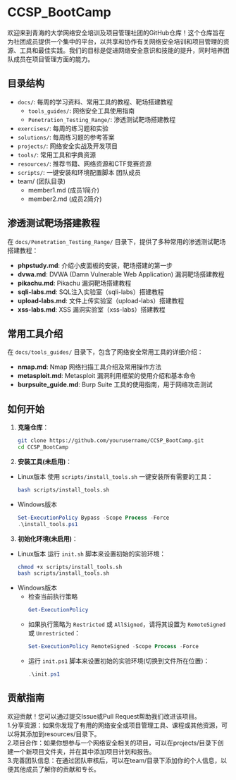 # CCSP_BootCamp
欢迎来到青海的大学网络安全培训及项目管理社团的GitHub仓库！这个仓库旨在为社团成员提供一个集中的平台，以共享和协作有关网络安全培训和项目管理的资源、工具和最佳实践。我们的目标是促进网络安全意识和技能的提升，同时培养团队成员在项目管理方面的能力。

## 目录结构

- `docs/`: 每周的学习资料、常用工具的教程、靶场搭建教程
  - `tools_guides/`: 网络安全工具使用指南
  - `Penetration_Testing_Range/`: 渗透测试靶场搭建教程
- `exercises/`: 每周的练习题和实验
- `solutions/`: 每周练习题的参考答案
- `projects/`: 网络安全实战及开发项目
- `tools/`: 常用工具和字典资源
- `resources/`: 推荐书籍、网络资源和CTF竞赛资源
- `scripts/`: 一键安装和环境配置脚本
团队成员
- team/ (团队目录)
  - member1.md (成员1简介)
  - member2.md (成员2简介)

## 渗透测试靶场搭建教程

在 `docs/Penetration_Testing_Range/` 目录下，提供了多种常用的渗透测试靶场搭建教程：
- **phpstudy.md**: 介绍小皮面板的安装，靶场搭建的第一步
- **dvwa.md**: DVWA (Damn Vulnerable Web Application) 漏洞靶场搭建教程
- **pikachu.md**: Pikachu 漏洞靶场搭建教程
- **sqli-labs.md**: SQL注入实验室（sqli-labs）搭建教程
- **upload-labs.md**: 文件上传实验室（upload-labs）搭建教程
- **xss-labs.md**: XSS 漏洞实验室（xss-labs）搭建教程

## 常用工具介绍

在 `docs/tools_guides/` 目录下，包含了网络安全常用工具的详细介绍：
- **nmap.md**: Nmap 网络扫描工具介绍及常用操作方法
- **metasploit.md**: Metasploit 漏洞利用框架的使用介绍和基本命令
- **burpsuite_guide.md**: Burp Suite 工具的使用指南，用于网络攻击测试

## 如何开始

1. **克隆仓库**：
    ```bash
    git clone https://github.com/yourusername/CCSP_BootCamp.git
    cd CCSP_BootCamp
    ```

2. **安装工具(未启用)**：
  - Linux版本
    使用 `scripts/install_tools.sh` 一键安装所有需要的工具：
    ```bash
    bash scripts/install_tools.sh
    ```
  - Windows版本
    ```powershell
    Set-ExecutionPolicy Bypass -Scope Process -Force
    .\install_tools.ps1
    ```

3. **初始化环境(未启用)**：
  - Linux版本
    运行 `init.sh` 脚本来设置初始的实验环境：
    ```bash
    chmod +x scripts/install_tools.sh
    bash scripts/install_tools.sh
    ```
  - Windows版本
    - 检查当前执行策略
      ```powershell
      Get-ExecutionPolicy
      ```
    - 如果执行策略为 `Restricted` 或 `AllSigned`，请将其设置为 `RemoteSigned` 或 `Unrestricted`：
      ```powershell
      Set-ExecutionPolicy RemoteSigned -Scope Process -Force
      ```
    - 运行 `init.ps1` 脚本来设置初始的实验环境(切换到文件所在位置)：
      ```powershell
      .\init.ps1  
      ```

## 贡献指南

欢迎贡献！您可以通过提交Issue或Pull Request帮助我们改进该项目。<br />
1.分享资源：如果你发现了有用的网络安全或项目管理工具、课程或其他资源，可以将其添加到resources/目录下。<br />
2.项目合作：如果你想参与一个网络安全相关的项目，可以在projects/目录下创建一个新项目文件夹，并在其中添加项目计划和报告。<br />
3.完善团队信息：在通过团队审核后，可以在team/目录下添加你的个人信息，以便其他成员了解你的贡献和专长。
